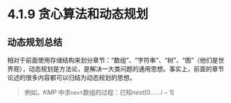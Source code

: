 # 4.1.9 贪心算法和动态规划





## 动态规划总结

相对于前面使用存储结构来划分章节：“数组”、“字符串”、“树”、“图”（他们是世界观），动态规划是方法论，是解决一大类问题的通用思想。事实上，前面的章节论述的很多内容都可以归结为动态规划的思想。

> 例如，$KMP$ 中求`next`数组的过程：已知$next[0……i-1]$


